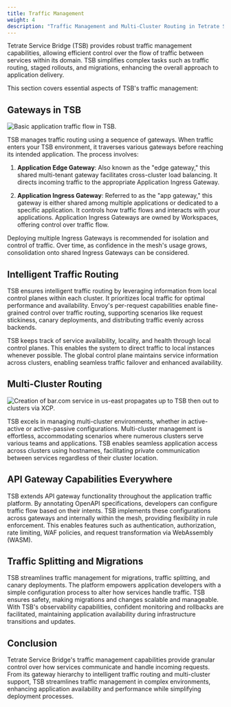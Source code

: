 ```yaml
---
title: Traffic Management
weight: 4
description: "Traffic Management and Multi-Cluster Routing in Tetrate Service Bridge (TSB)."
---
```


Tetrate Service Bridge (TSB) provides robust traffic management capabilities, allowing efficient control over the flow of traffic between services within its domain. TSB simplifies complex tasks such as traffic routing, staged rollouts, and migrations, enhancing the overall approach to application delivery.

This section covers essential aspects of TSB's traffic management:

## Gateways in TSB

![Basic application traffic flow in TSB.](../../assets/concepts/tsb-traffic-flow.svg)

TSB manages traffic routing using a sequence of gateways. When traffic enters your TSB environment, it traverses various gateways before reaching its intended application. The process involves:

1. **Application Edge Gateway**: Also known as the "edge gateway," this shared multi-tenant gateway facilitates cross-cluster load balancing. It directs incoming traffic to the appropriate Application Ingress Gateway.

2. **Application Ingress Gateway**: Referred to as the "app gateway," this gateway is either shared among multiple applications or dedicated to a specific application. It controls how traffic flows and interacts with your applications. Application Ingress Gateways are owned by Workspaces, offering control over traffic flow.

Deploying multiple Ingress Gateways is recommended for isolation and control of traffic. Over time, as confidence in the mesh's usage grows, consolidation onto shared Ingress Gateways can be considered.

## Intelligent Traffic Routing

TSB ensures intelligent traffic routing by leveraging information from local control planes within each cluster. It prioritizes local traffic for optimal performance and availability. Envoy's per-request capabilities enable fine-grained control over traffic routing, supporting scenarios like request stickiness, canary deployments, and distributing traffic evenly across backends.

TSB keeps track of service availability, locality, and health through local control planes. This enables the system to direct traffic to local instances whenever possible. The global control plane maintains service information across clusters, enabling seamless traffic failover and enhanced availability.

## Multi-Cluster Routing

![Creation of bar.com service in us-east propagates up to TSB then out to clusters via XCP.](../../assets/concepts/tsb-bgp.svg)

TSB excels in managing multi-cluster environments, whether in active-active or active-passive configurations. Multi-cluster management is effortless, accommodating scenarios where numerous clusters serve various teams and applications. TSB enables seamless application access across clusters using hostnames, facilitating private communication between services regardless of their cluster location.

## API Gateway Capabilities Everywhere

TSB extends API gateway functionality throughout the application traffic platform. By annotating OpenAPI specifications, developers can configure traffic flow based on their intents. TSB implements these configurations across gateways and internally within the mesh, providing flexibility in rule enforcement. This enables features such as authentication, authorization, rate limiting, WAF policies, and request transformation via WebAssembly (WASM).

## Traffic Splitting and Migrations

TSB streamlines traffic management for migrations, traffic splitting, and canary deployments. The platform empowers application developers with a simple configuration process to alter how services handle traffic. TSB ensures safety, making migrations and changes scalable and manageable. With TSB's observability capabilities, confident monitoring and rollbacks are facilitated, maintaining application availability during infrastructure transitions and updates.

## Conclusion

Tetrate Service Bridge's traffic management capabilities provide granular control over how services communicate and handle incoming requests. From its gateway hierarchy to intelligent traffic routing and multi-cluster support, TSB streamlines traffic management in complex environments, enhancing application availability and performance while simplifying deployment processes.
